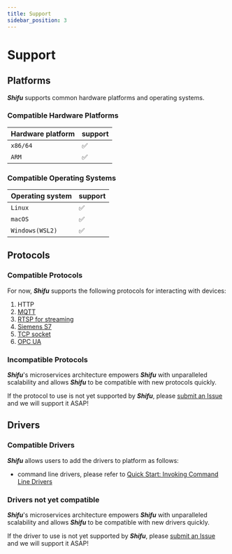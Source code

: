 ```yaml
---
title: Support
sidebar_position: 3
---
```


# Support

## Platforms

***Shifu*** supports common hardware platforms and operating systems.

### Compatible Hardware Platforms

| Hardware platform | support |
|--|--|
| `x86/64 `| :white_check_mark: |
| `ARM` | :white_check_mark: |

### Compatible Operating Systems

| Operating system | support |
|--|--|
| `Linux` | :white_check_mark: |
| `macOS` | :white_check_mark: |
| `Windows(WSL2)` | :white_check_mark: |

## Protocols

### Compatible Protocols

For now, ***Shifu*** supports the following protocols for interacting with devices:

1. HTTP
2. [MQTT](https://github.com/Edgenesis/shifu/tree/main/examples/mqttDeviceShifu)
3. [RTSP for streaming](https://github.com/Edgenesis/shifu/tree/main/examples/rtspDeviceShifu)
4. [Siemens S7](https://github.com/Edgenesis/shifu/tree/main/examples/siemensPLCDeviceShifu)
5. [TCP socket](https://github.com/Edgenesis/shifu/tree/main/examples/socketDeviceShifu)
6. [OPC UA](https://github.com/Edgenesis/shifu/tree/main/examples/opcuaDeviceShifu)

### Incompatible Protocols

***Shifu***'s microservices architecture empowers ***Shifu*** with unparalleled scalability and allows ***Shifu*** to be compatible with new protocols quickly.

If the protocol to use is not yet supported by ***Shifu***, please [submit an Issue](https://github.com/Edgenesis/shifu/issues/new) and we will support it ASAP!

## Drivers

### Compatible Drivers

***Shifu*** allows users to add the drivers to platform as follows:

- command line drivers, please refer to [Quick Start: Invoking Command Line Drivers](references/advanced-features/remote-driver-execution.md)

### Drivers not yet compatible

***Shifu***'s microservices architecture empowers ***Shifu*** with unparalleled scalability and allows ***Shifu*** to be compatible with new drivers quickly. 

If the driver to use is not yet supported by ***Shifu***, please [submit an Issue](https://github.com/Edgenesis/shifu/issues/new) and we will support it ASAP!
